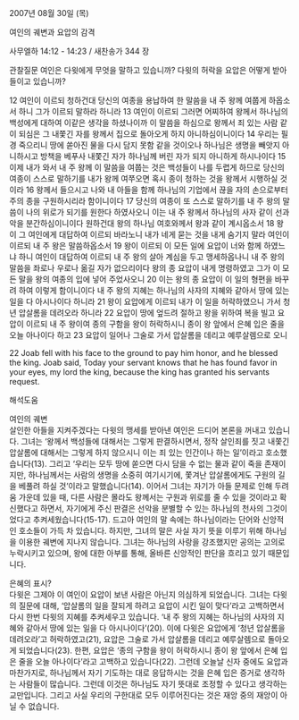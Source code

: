 2007년 08월 30일 (목)

여인의 궤변과 요압의 감격



사무엘하 14:12 - 14:23 / 새찬송가 344 장


관찰질문
여인은 다윗에게 무엇을 말하고 있습니까? 
다윗의 허락을 요압은 어떻게 받아들이고 있습니까?

12 여인이 이르되 청하건대 당신의 여종을 용납하여 한 말씀을 내 주 왕께 여쭙게 하옵소서 하니 그가 이르되 말하라 하니라 13 여인이 이르되 그러면 어찌하여 왕께서 하나님의 백성에게 대하여 이같은 생각을 하셨나이까 이 말씀을 하심으로 왕께서 죄 있는 사람 같이 되심은 그 내쫓긴 자를 왕께서 집으로 돌아오게 하지 아니하심이니이다 14 우리는 필경 죽으리니 땅에 쏟아진 물을 다시 담지 못함 같을 것이오나 하나님은 생명을 빼앗지 아니하시고 방책을 베푸사 내쫓긴 자가 하나님께 버린 자가 되지 아니하게 하시나이다 15 이제 내가 와서 내 주 왕께 이 말씀을 여쭙는 것은 백성들이 나를 두렵게 하므로 당신의 여종이 스스로 말하기를 내가 왕께 여쭈오면 혹시 종이 청하는 것을 왕께서 시행하실 것이라 16 왕께서 들으시고 나와 내 아들을 함께 하나님의 기업에서 끊을 자의 손으로부터 주의 종을 구원하시리라 함이니이다 17 당신의 여종이 또 스스로 말하기를 내 주 왕의 말씀이 나의 위로가 되기를 원한다 하였사오니 이는 내 주 왕께서 하나님의 사자 같이 선과 악을 분간하심이니이다 원하건대 왕의 하나님 여호와께서 왕과 같이 계시옵소서 18 왕이 그 여인에게 대답하여 이르되 바라노니 내가 네게 묻는 것을 내게 숨기지 말라 여인이 이르되 내 주 왕은 말씀하옵소서 19 왕이 이르되 이 모든 일에 요압이 너와 함께 하였느냐 하니 여인이 대답하여 이르되 내 주 왕의 살아 계심을 두고 맹세하옵나니 내 주 왕의 말씀을 좌로나 우로나 옮길 자가 없으리이다 왕의 종 요압이 내게 명령하였고 그가 이 모든 말을 왕의 여종의 입에 넣어 주었사오니 20 이는 왕의 종 요압이 이 일의 형편을 바꾸려 하여 이렇게 함이니이다 내 주 왕의 지혜는 하나님의 사자의 지혜와 같아서 땅에 있는 일을 다 아시나이다 하니라 21 왕이 요압에게 이르되 내가 이 일을 허락하였으니 가서 청년 압살롬을 데려오라 하니라 22 요압이 땅에 엎드려 절하고 왕을 위하여 복을 빌고 요압이 이르되 내 주 왕이여 종의 구함을 왕이 허락하시니 종이 왕 앞에서 은혜 입은 줄을 오늘 아나이다 하고 23 요압이 일어나 그술로 가서 압살롬을 데리고 예루살렘으로 오니  

22 Joab fell with his face to the ground to pay him honor, and he blessed the king. Joab said, Today your servant knows that he has found favor in your eyes, my lord the king, because the king has granted his servants request.

해석도움





여인의 궤변  
살인한 아들을 지켜주겠다는 다윗의 맹세를 받아낸 여인은 드디어 본론을 꺼내고 있습니다. 그녀는 ‘왕께서 백성들에 대해서는 그렇게 판결하시면서, 정작 살인죄를 짓고 내쫓긴 압살롬에 대해서는 그렇게 하지 않으시니 이는 죄 있는 인간이나 하는 일’이라고 호소했습니다(13). 그리고 ‘우리는 모두 땅에 쏟으면 다시 담을 수 없는 물과 같이 죽을 존재이지만, 하나님께서는 사람의 생명을 소중히 여기시기에, 쫓겨난 압살롬에게도 구원의 길을 베풀려 하실 것’이라고 말했습니다(14). 이어서 그녀는 자기가 아들 문제로 인해 두려움 가운데 있을 때, 다른 사람은 몰라도 왕께서는 구원과 위로를 줄 수 있을 것이라고 확신했다고 하면서, 자기에게 주신 판결은 선악을 분별할 수 있는 하나님의 천사의 그것이었다고 추켜세웠습니다(15-17). 드고아 여인의 말 속에는 하나님이라는 단어와 신앙적인 호소들이 가득 차 있습니다. 하지만, 그녀의 말은 사실 자기 뜻을 이루기 위해 하나님을 이용한 궤변에 지나지 않습니다. 그녀는 하나님의 사랑을 강조했지만 공의는 고의로 누락시키고 있으며, 왕에 대한 아부를 통해, 올바른 신앙적인 판단을 흐리고 있기 때문입니다.  

은혜의 표시?   
다윗은 그제야 이 여인이 요압이 보낸 사람은 아닌지 의심하게 되었습니다. 그녀는 다윗의 질문에 대해, ‘압살롬의 일을 잘되게 하려고 요압이 시킨 일이 맞다’라고 고백하면서 다시 한번 다윗의 지혜를 추켜세우고 있습니다. ‘내 주 왕의 지혜는 하나님의 사자의 지혜와 같아서 땅에 있는 일을 다 아시나이다’(20). 이에 다윗은 요압에게 ‘청년 압살롬을 데려오라’고 허락하였고(21), 요압은 그술로 가서 압살롬을 데리고 예루살렘으로 돌아오게 되었습니다(23). 한편, 요압은 ‘종의 구함을 왕이 허락하시니 종이 왕 앞에서 은혜 입은 줄을 오늘 아나이다’라고 고백하고 있습니다(22). 그런데 오늘날 신자 중에도 요압과 마찬가지로, 하나님께서 자기 기도하는 대로 응답하시는 것을 은혜 입은 증거로 생각하는 사람들이 많습니다. 그런데 이것은 하나님도 자기 뜻대로 조정할 수 있다고 생각하는 교만입니다. 그리고 사실 우리의 구한대로 모두 이루어진다는 것은 재앙 중의 재앙이 아닐 수 없습니다.